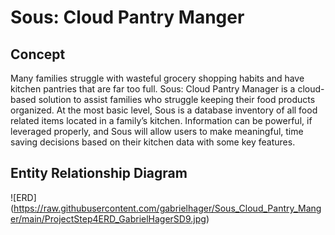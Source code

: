 # Sous: Cloud Pantry Manger

## Concept
Many families struggle with wasteful grocery shopping habits and have kitchen pantries that are far too full. Sous: Cloud Pantry Manager is a cloud-based solution to assist families who struggle keeping their food products organized. At the most basic level, Sous is a database inventory of all food related items located in a family’s kitchen. Information can be powerful, if leveraged properly, and Sous will allow users to make meaningful, time saving decisions based on their kitchen data with some key features.

## Entity Relationship Diagram
![ERD] (https://raw.githubusercontent.com/gabrielhager/Sous_Cloud_Pantry_Manger/main/ProjectStep4ERD_GabrielHagerSD9.jpg)
